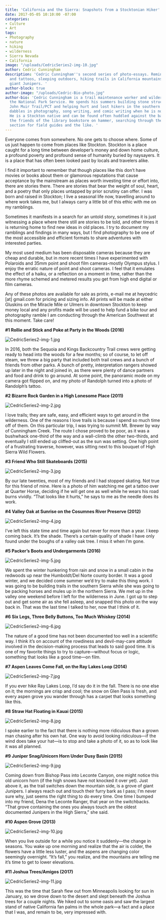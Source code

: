 ```yaml
---
title: 'California and the Sierra: Snapshots from a Stocktonian Hiker'
date: 2017-05-05 10:10:00 -07:00
categories:
- Culture
- Art
tags:
- Photography
- nature
- hiking
- wilderness
- Sierra Nevada
- California
image: "/uploads/CedricSeries2-img-10.jpg"
author: Cedric Cunningham
description: 'Cedric Cunningham''s second series of photo-essays. Reminisces of skating
  and tattoos, sleeping outdoors, hiking trails in California mountains, and documenting
  giant Junipers. '
author-block: true
author-image: "/uploads/Cedric-Bio-photo.jpg"
author-bio: 'Cedric Cunningham is a trail maintenance worker and wilderness EMT for
  the National Park Service. He spends his summers building stone structures on the
  John Muir Trail/PCT and helping hurt and lost hikers in the southern Sierra. He
  dabbles in photography, song writing, and comic writing when he is not in the mountains.
  He is a Stockton native and can be found often huddled against the back wall of
  the friends of the library bookstore on hammer, searching through the nature writing
  section for field guides and the like. '
---
```


Everyone comes from somewhere. No one gets to choose where. Some of us just happen to come from places like Stockton. Stockton is a place caught for a long time between developer’s money and down home culture, a profound poverty and profound sense of humanity buried by naysayers. It is a place that has often been looked past by locals and travelers alike.

I find it important to remember that though places like this don’t have movies or books about them or glamorous reputations that cause acceptance by the mainstream as places worth investing time or effort into, there are stories there. There are stories that bear the weight of soul, heart, and a poetry that only places untapped by prior scrutiny can offer. I was born and raised in Stockton; I live a seasonal life now, travelling around to where work takes me, but I always carry a little bit of this ethic with me on my ramblings. 

Sometimes it manifests in a search for an untold story, sometimes it is just witnessing a place where there still are stories to be told, and other times it is returning home to find new ideas in old places. I try to document my ramblings and findings in many ways, but I find photography to be one of the most accessible and efficient formats to share adventures with interested parties. 

My most used medium has been disposable cameras because they are cheap and durable, but in more recent times I have experimented with Polaroids and 35mm point and shoot film cameras-mostly Olympus stylus. I enjoy the erratic nature of point and shoot cameras. I feel that it emulates the effect of a haiku, or a reflection on a moment in time, rather than the more rhyme schemed and metered results you get from high end digital or film cameras. 

Any of these photos are available for sale as prints, e-mail me at heycedric [at] gmail.com for pricing and sizing info. All prints will be made at either Gluskins on the Miracle Mile or Ulmers in downtown Stockton to keep money local and any profits made will be used to help fund a bike tour and photography ramble I am conducting through the American Southwest at this moment. Take care!

**#1 Rollie and Stick and Poke at Party in the Woods (2016)**

![CedricSeries2-img-1.jpg](/uploads/CedricSeries2-img-1.jpg)

In 2016, both the Sequoia and Kings Backcountry Trail crews were getting ready to head into the woods for a few months; so of course, to let off steam, we threw a big party that included both trail crews and a bunch of friends from other parks. A bunch of pretty, interpretation rangers showed up later in the night and joined in, as there were plenty of dance partners and food and drink to go around. At some point, the panoramic mode on my camera got flipped on, and my photo of Randolph turned into a photo of Randolph’s tattoo.

**#2 Bizarre Rock Garden in a High Lonesome Place (2011)**

![CedricSeries2-img-2.jpg](/uploads/CedricSeries2-img-2.jpg)

I love trails; they are safe, easy, and efficient ways to get around in the wilderness. One of the reasons I love trails is because I spend so much time off of them. On this particular trip, I was trying to summit Mt. Brewer by way of Cunningham Creek. The route I chose proved to be poor, as it was a bushwhack one-third of the way and a wall-climb the other two-thirds, and eventually I still ended up cliffed-out as the sun was setting. One high point of a frustrating traverse, however, was sitting next to this bouquet of High Sierra Wild Flowers.

**#3 Friend Who Still Skateboards (2015)**

![CedricSeries2-img-3.jpg](/uploads/CedricSeries2-img-3.jpg)

By our late twenties, most of my friends and I had stopped skating. Not true for this friend of mine. Here is a photo of him watching me get a tattoo over at Quarter Horse, deciding if he will get one as well while he wears his road burns vividly. “That looks like it hurts,” he says to me as the needle does its work.

**#4 Valley Oak at Sunrise on the Cosumnes River Preserve (2012)**

![CedricSeries2-img-4.jpg](/uploads/CedricSeries2-img-4.jpg)

I’ve left this state time and time again but never for more than a year. I keep coming back. It’s the shade. There’s a certain quality of shade I have only found under the boughs of a valley oak tree. I miss it when I’m gone.

**#5 Packer’s Boots and Undergarments (2016)**

![CedricSeries2-img-5.jpg](/uploads/CedricSeries2-img-5.jpg)

We spent the winter hunkering from rain and snow in a small cabin in the redwoods up near the Humboldt/Del Norte county border. It was a good winter, and we decided come summer we’d try to make this thing work. I was going to be building trails in the southern Sierra while she was going to be packing horses and mules up in the northern Sierra. We met up in the valley one weekend before I left for the wilderness in June. I got up to step out and get some air as she fell asleep, and snapped this photo on the way back in. That was the last time I talked to her, now that I think of it.

**#6 Six Legs, Three Belly Buttons, Too Much Whiskey (2014)**

![CedricSeries2-img-6.jpg](/uploads/CedricSeries2-img-6.jpg)

The nature of a good time has not been documented too well in a scientific way. I think it’s on account of the rowdiness and devil-may-care attitude involved in the decision-making process that leads to said good time. It is one of my favorite things to try to capture—without focus or logic, something that looks like a good time—on film.

**#7 Aspen Leaves Come Fall, on the Ray Lakes Loop (2014)**

![CedricSeries2-img-7.jpg](/uploads/CedricSeries2-img-7.jpg)

If you ever hike Ray Lakes Loop, I’d say do it in the fall. There is no one else on it; the mornings are crisp and cool; the snow on Glen Pass is fresh, and every aspen grove you wander through has a carpet that looks something like this.

**#8 Straw Hat Floating in Kauai (2015)**

![CedricSeries2-img-8.jpg](/uploads/CedricSeries2-img-8.jpg)

I spoke earlier to the fact that there is nothing more ridiculous than a grown man chasing after his own hat. One way to avoid looking ridiculous—if the wind does take your hat—is to stop and take a photo of it, so as to look like it was all planned.

**#9 Juniper Snag/Unicorn Horn Under Dusy Basin (2015)**

![CedricSeries2-img-9.jpg](/uploads/CedricSeries2-img-9.jpg)

Coming down from Bishop Pass into Leconte Canyon, one might notice this old unicorn horn (if the high snows have not knocked it over yet). Just above it, as the trail switches down the mountain side, is a grove of giant Junipers. I always reach out and touch their furry bark as I pass; I’m never sure why, just seems the right thing to do every time. One time I bumped into my friend, Dena the Leconte Ranger, that year on the switchbacks. “That grove containing the ones you always touch are the oldest documented Junipers in the High Sierra,” she said.

**#10 Aspen Grove (2013)**

![CedricSeries2-img-10.jpg](/uploads/CedricSeries2-img-10.jpg)

When you live outside for a while you notice it suddenly—the change in seasons. You wake up one morning and realize that the air is colder, the flowers have a little less luster, and the aspens are changing color seemingly overnight. “It’s fall,” you realize, and the mountains are telling me it’s time to get to lower elevations.

**#11 Joshua Trees/Amigos (2017)**

![CedricSeries2-img-11.jpg](/uploads/CedricSeries2-img-11.jpg)

This was the time that Sarah flew out from Minneapolis looking for sun in January, so we drove down to the desert and slept beneath the Joshua trees for a couple nights. We hiked out to some oasis and saw the largest stand of native California fan palms in the whole park—a fact and a place that I was, and remain to be, very impressed with.